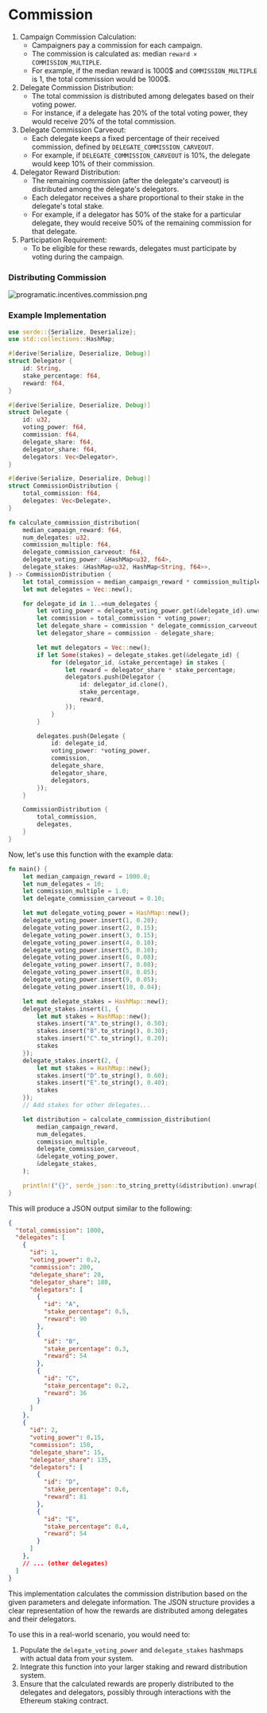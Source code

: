 # Commission

1. Campaign Commission Calculation:
    - Campaigners pay a commission for each campaign.
    - The commission is calculated as: median `reward × COMMISSION_MULTIPLE`.
    - For example, if the median reward is 1000\$ and `COMMISSION_MULTIPLE` is 1, the total commission would be 1000$.
2. Delegate Commission Distribution:
    - The total commission is distributed among delegates based on their voting power.
    - For instance, if a delegate has 20% of the total voting power, they would receive 20% of the total commission.
3. Delegate Commission Carveout:
    - Each delegate keeps a fixed percentage of their received commission, defined by `DELEGATE_COMMISSION_CARVEOUT`.
    - For example, if `DELEGATE_COMMISSION_CARVEOUT` is 10%, the delegate would keep 10% of their commission.
4. Delegator Reward Distribution:
    - The remaining commission (after the delegate's carveout) is distributed among the delegate's delegators.
    - Each delegator receives a share proportional to their stake in the delegate's total stake.
    - For example, if a delegator has 50% of the stake for a particular delegate, they would receive 50% of the remaining commission for that delegate.
5. Participation Requirement:
    - To be eligible for these rewards, delegates must participate by voting during the campaign.

### Distributing Commission

![programatic.incentives.commission.png](img/programatic.incentives.commission.png)

### Example Implementation

```rust
use serde::{Serialize, Deserialize};
use std::collections::HashMap;

#[derive(Serialize, Deserialize, Debug)]
struct Delegator {
    id: String,
    stake_percentage: f64,
    reward: f64,
}

#[derive(Serialize, Deserialize, Debug)]
struct Delegate {
    id: u32,
    voting_power: f64,
    commission: f64,
    delegate_share: f64,
    delegator_share: f64,
    delegators: Vec<Delegator>,
}

#[derive(Serialize, Deserialize, Debug)]
struct CommissionDistribution {
    total_commission: f64,
    delegates: Vec<Delegate>,
}

fn calculate_commission_distribution(
    median_campaign_reward: f64,
    num_delegates: u32,
    commission_multiple: f64,
    delegate_commission_carveout: f64,
    delegate_voting_power: &HashMap<u32, f64>,
    delegate_stakes: &HashMap<u32, HashMap<String, f64>>,
) -> CommissionDistribution {
    let total_commission = median_campaign_reward * commission_multiple;
    let mut delegates = Vec::new();

    for delegate_id in 1..=num_delegates {
        let voting_power = delegate_voting_power.get(&delegate_id).unwrap_or(&0.0);
        let commission = total_commission * voting_power;
        let delegate_share = commission * delegate_commission_carveout;
        let delegator_share = commission - delegate_share;

        let mut delegators = Vec::new();
        if let Some(stakes) = delegate_stakes.get(&delegate_id) {
            for (delegator_id, &stake_percentage) in stakes {
                let reward = delegator_share * stake_percentage;
                delegators.push(Delegator {
                    id: delegator_id.clone(),
                    stake_percentage,
                    reward,
                });
            }
        }

        delegates.push(Delegate {
            id: delegate_id,
            voting_power: *voting_power,
            commission,
            delegate_share,
            delegator_share,
            delegators,
        });
    }

    CommissionDistribution {
        total_commission,
        delegates,
    }
}

```

Now, let's use this function with the example data:

```rust
fn main() {
    let median_campaign_reward = 1000.0;
    let num_delegates = 10;
    let commission_multiple = 1.0;
    let delegate_commission_carveout = 0.10;

    let mut delegate_voting_power = HashMap::new();
    delegate_voting_power.insert(1, 0.20);
    delegate_voting_power.insert(2, 0.15);
    delegate_voting_power.insert(3, 0.15);
    delegate_voting_power.insert(4, 0.10);
    delegate_voting_power.insert(5, 0.10);
    delegate_voting_power.insert(6, 0.08);
    delegate_voting_power.insert(7, 0.08);
    delegate_voting_power.insert(8, 0.05);
    delegate_voting_power.insert(9, 0.05);
    delegate_voting_power.insert(10, 0.04);

    let mut delegate_stakes = HashMap::new();
    delegate_stakes.insert(1, {
        let mut stakes = HashMap::new();
        stakes.insert("A".to_string(), 0.50);
        stakes.insert("B".to_string(), 0.30);
        stakes.insert("C".to_string(), 0.20);
        stakes
    });
    delegate_stakes.insert(2, {
        let mut stakes = HashMap::new();
        stakes.insert("D".to_string(), 0.60);
        stakes.insert("E".to_string(), 0.40);
        stakes
    });
    // Add stakes for other delegates...

    let distribution = calculate_commission_distribution(
        median_campaign_reward,
        num_delegates,
        commission_multiple,
        delegate_commission_carveout,
        &delegate_voting_power,
        &delegate_stakes,
    );

    println!("{}", serde_json::to_string_pretty(&distribution).unwrap());
}

```

This will produce a JSON output similar to the following:

```json
{
  "total_commission": 1000,
  "delegates": [
    {
      "id": 1,
      "voting_power": 0.2,
      "commission": 200,
      "delegate_share": 20,
      "delegator_share": 180,
      "delegators": [
        {
          "id": "A",
          "stake_percentage": 0.5,
          "reward": 90
        },
        {
          "id": "B",
          "stake_percentage": 0.3,
          "reward": 54
        },
        {
          "id": "C",
          "stake_percentage": 0.2,
          "reward": 36
        }
      ]
    },
    {
      "id": 2,
      "voting_power": 0.15,
      "commission": 150,
      "delegate_share": 15,
      "delegator_share": 135,
      "delegators": [
        {
          "id": "D",
          "stake_percentage": 0.6,
          "reward": 81
        },
        {
          "id": "E",
          "stake_percentage": 0.4,
          "reward": 54
        }
      ]
    },
    // ... (other delegates)
  ]
}

```

This implementation calculates the commission distribution based on the given parameters and delegate information. The JSON structure provides a clear representation of how the rewards are distributed among delegates and their delegators.

To use this in a real-world scenario, you would need to:

1. Populate the `delegate_voting_power` and `delegate_stakes` hashmaps with actual data from your system.
2. Integrate this function into your larger staking and reward distribution system.
3. Ensure that the calculated rewards are properly distributed to the delegates and delegators, possibly through interactions with the Ethereum staking contract.
